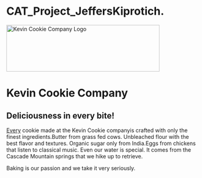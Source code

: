 # CAT_Project_JeffersKiprotich.
<img src="KCC Logo.png" width="400" height="122" alt ="Kevin Cookie Company Logo">
<h1>Kevin Cookie Company</h1>
<section>
         <h2>Deliciousness in every bite!</h2>
         <p><u>Every</u> cookie made at the Kevin Cookie companyis crafted with only the finest ingredients.Butter from grass fed cows. Unbleached flour with the best flavor and textures. Organic sugar only from India.Eggs from chickens that listen to classical music. Even our water is special. It comes from the Cascade Mountain springs that we hike up to retrieve.</p> 
         <p>Baking is our passion and we take it very seriously.</p>
 </section>
 
 
